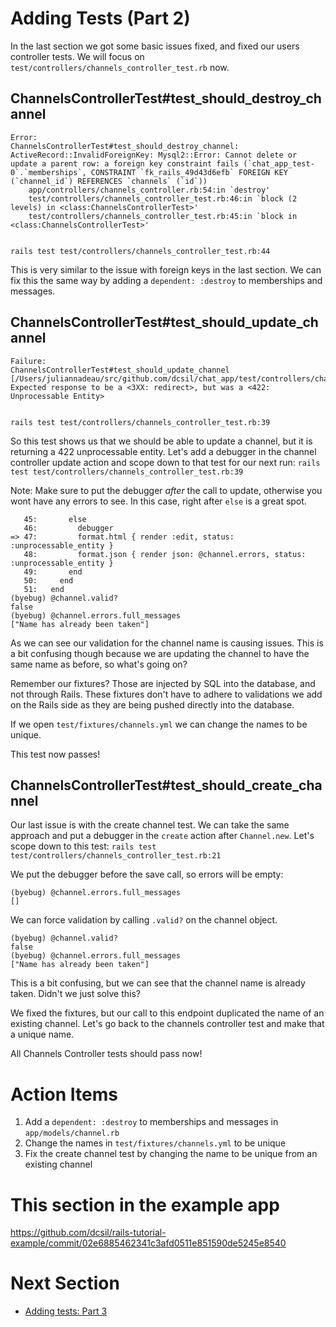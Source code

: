 # Adding Tests (Part 2)

In the last section we got some basic issues fixed, and fixed our users controller tests. We will focus on `test/controllers/channels_controller_test.rb` now.

## ChannelsControllerTest#test_should_destroy_channel

```
Error:
ChannelsControllerTest#test_should_destroy_channel:
ActiveRecord::InvalidForeignKey: Mysql2::Error: Cannot delete or update a parent row: a foreign key constraint fails (`chat_app_test-0`.`memberships`, CONSTRAINT `fk_rails_49d43d6efb` FOREIGN KEY (`channel_id`) REFERENCES `channels` (`id`))
    app/controllers/channels_controller.rb:54:in `destroy'
    test/controllers/channels_controller_test.rb:46:in `block (2 levels) in <class:ChannelsControllerTest>'
    test/controllers/channels_controller_test.rb:45:in `block in <class:ChannelsControllerTest>'


rails test test/controllers/channels_controller_test.rb:44
```

This is very similar to the issue with foreign keys in the last section. We can fix this the same way by adding a `dependent: :destroy` to memberships and messages.

## ChannelsControllerTest#test_should_update_channel

```
Failure:
ChannelsControllerTest#test_should_update_channel [/Users/juliannadeau/src/github.com/dcsil/chat_app/test/controllers/channels_controller_test.rb:41]:
Expected response to be a <3XX: redirect>, but was a <422: Unprocessable Entity>


rails test test/controllers/channels_controller_test.rb:39
```

So this test shows us that we should be able to update a channel, but it is returning a 422 unprocessable entity. Let's add a debugger in the channel controller update action and scope down to that test for our next run: `rails test test/controllers/channels_controller_test.rb:39`

Note: Make sure to put the debugger _after_ the call to update, otherwise you wont have any errors to see. In this case, right after `else` is a great spot.

```
   45:       else
   46:         debugger
=> 47:         format.html { render :edit, status: :unprocessable_entity }
   48:         format.json { render json: @channel.errors, status: :unprocessable_entity }
   49:       end
   50:     end
   51:   end
(byebug) @channel.valid?
false
(byebug) @channel.errors.full_messages
["Name has already been taken"]
```

As we can see our validation for the channel name is causing issues. This is a bit confusing though because we are updating the channel to have the same name as before, so what's going on?

Remember our fixtures? Those are injected by SQL into the database, and not through Rails. These fixtures don't have to adhere to validations we add on the Rails side as they are being pushed directly into the database.

If we open `test/fixtures/channels.yml` we can change the names to be unique.

This test now passes!

## ChannelsControllerTest#test_should_create_channel

Our last issue is with the create channel test. We can take the same approach and put a debugger in the `create` action after `Channel.new`. Let's scope down to this test: `rails test test/controllers/channels_controller_test.rb:21`

We put the debugger before the save call, so errors will be empty:
```
(byebug) @channel.errors.full_messages
[]
```

We can force validation by calling `.valid?` on the channel object.

```
(byebug) @channel.valid?
false
(byebug) @channel.errors.full_messages
["Name has already been taken"]
```

This is a bit confusing, but we can see that the channel name is already taken. Didn't we just solve this?

We fixed the fixtures, but our call to this endpoint duplicated the name of an existing channel. Let's go back to the channels controller test and make that a unique name.

All Channels Controller tests should pass now!

# Action Items

1. Add a `dependent: :destroy` to memberships and messages in `app/models/channel.rb`
1. Change the names in `test/fixtures/channels.yml` to be unique
1. Fix the create channel test by changing the name to be unique from an existing channel

# This section in the example app

https://github.com/dcsil/rails-tutorial-example/commit/02e6885462341c3afd0511e851590de5245e8540

# Next Section
- [Adding tests: Part 3](19_adding_tests_p3.md)